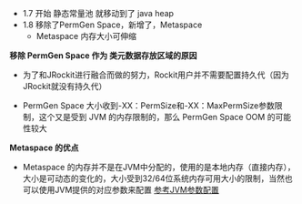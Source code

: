* 1.7 开始 静态常量池 就移动到了 java heap
* 1.8 移除了PermGen Space，新增了，Metaspace
  * Metaspace 内存大小可伸缩

**移除 PermGen Space 作为 类元数据存放区域的原因**

* 为了和JRockit进行融合而做的努力，Rockit用户并不需要配置持久代（因为JRockit就没有持久代）

* PermGen Space 大小收到-XX：PermSize和-XX：MaxPermSize参数限制，这个又是受到 JVM 的内存限制的，那么 PermGen Space OOM 的可能性较大

**Metaspace 的优点**

* Metaspace 的内存并不是在JVM中分配的，使用的是本地内存（直接内存），大小是可动态的变化的，大小受到32/64位系统内存可用大小的限制，当然也可以使用JVM提供的对应参数来配置 [参考JVM参数配置](JVM调优参数.md)

  



